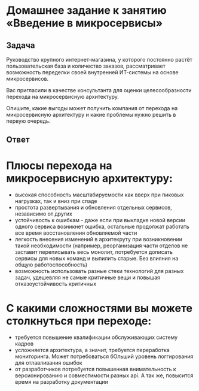 # Домашнее задание к занятию «Введение в микросервисы»

## Задача

Руководство крупного интернет-магазина, у которого постоянно растёт пользовательская база и количество заказов, рассматривает возможность переделки своей внутренней ИТ-системы на основе микросервисов. 

Вас пригласили в качестве консультанта для оценки целесообразности перехода на микросервисную архитектуру. 

Опишите, какие выгоды может получить компания от перехода на микросервисную архитектуру и какие проблемы нужно решить в первую очередь.

## Ответ

# Плюсы перехода на микросервисную архитектуру:

* высокая способность масштабируемости как вверх при пиковых нагрузках, так и вниз при спаде
* простота развертывания и обновления отдельных сервисов, независимо от других
* устойчивость к ошибкам - даже если при выкладке новой версии одного сервиса возникнет ошибка, остальные продолжат работать все время восстановления обновляемой части
* легкость внесения изменений в архитекруту при возникновении такой необходимости (например, реорганизация части отделов не заставит переписывать весь монолит, потребуется дописать сервисы для новых команд и выпилить старые. Без влияния на общую работоспособность)
* возможность использовать разные стеки технологий для разных задач, удешевляя не самые критичные вещи и повышая отказоустойчивость критичных

# С какими сложностями вы можете столкнуться при переходе:

* требуется повышение квалификации обслуживающих систему кадров
* усложняется архитектура, а значит, требуется переработка мониторинга. Может потребоваться бОльший уровень логгирования для отлавливания ошибок
* от разработчиков потребуется повышенная внимательность к версионированию и совместимости разных api. А так же, повысится время на разработку документации 
